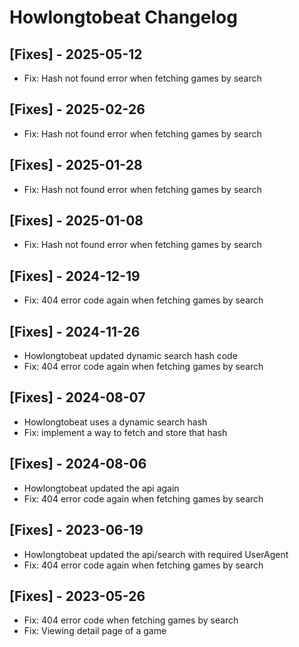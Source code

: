 # Howlongtobeat Changelog

## [Fixes] - 2025-05-12

- Fix: Hash not found error when fetching games by search

## [Fixes] - 2025-02-26

- Fix: Hash not found error when fetching games by search

## [Fixes] - 2025-01-28

- Fix: Hash not found error when fetching games by search

## [Fixes] - 2025-01-08

- Fix: Hash not found error when fetching games by search

## [Fixes] - 2024-12-19

- Fix: 404 error code again when fetching games by search

## [Fixes] - 2024-11-26

- Howlongtobeat updated dynamic search hash code
- Fix: 404 error code again when fetching games by search

## [Fixes] - 2024-08-07

- Howlongtobeat uses a dynamic search hash
- Fix: implement a way to fetch and store that hash

## [Fixes] - 2024-08-06

- Howlongtobeat updated the api again
- Fix: 404 error code again when fetching games by search

## [Fixes] - 2023-06-19

- Howlongtobeat updated the api/search with required UserAgent
- Fix: 404 error code again when fetching games by search

## [Fixes] - 2023-05-26

- Fix: 404 error code when fetching games by search
- Fix: Viewing detail page of a game
